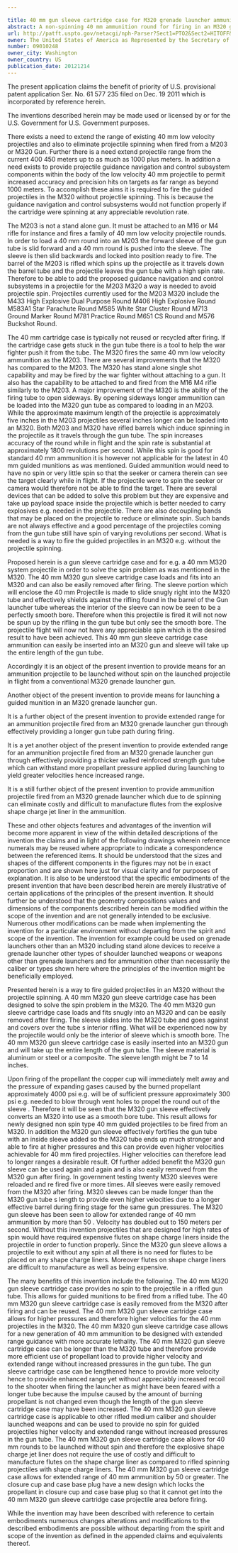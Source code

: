 ```yaml
---

title: 40 mm gun sleeve cartridge case for M320 grenade launcher ammunition
abstract: A non-spinning 40 mm ammunition round for firing in an M320 grenade launcher. The round includes a cylindrical shaped gun sleeve cartridge case, which covers the standard rifling inside the M320, and thus presents a smooth bore surface to the fired ammunition. Because the ammunition is not launched in a spinning mode, it may now comprise those guidance and camera components as may be desired which components would not have been possible to employ on a round that is spinning.
url: http://patft.uspto.gov/netacgi/nph-Parser?Sect1=PTO2&Sect2=HITOFF&p=1&u=%2Fnetahtml%2FPTO%2Fsearch-adv.htm&r=1&f=G&l=50&d=PALL&S1=09010248&OS=09010248&RS=09010248
owner: The United States of America as Represented by the Secretary of the Army
number: 09010248
owner_city: Washington
owner_country: US
publication_date: 20121214
---
```

The present application claims the benefit of priority of U.S. provisional patent application Ser. No. 61 577 235 filed on Dec. 19 2011 which is incorporated by reference herein.

The inventions described herein may be made used or licensed by or for the U.S. Government for U.S. Government purposes.

There exists a need to extend the range of existing 40 mm low velocity projectiles and also to eliminate projectile spinning when fired from a M203 or M320 Gun. Further there is a need extend projectile range from the current 400 450 meters up to as much as 1000 plus meters. In addition a need exists to provide projectile guidance navigation and control subsystem components within the body of the low velocity 40 mm projectile to permit increased accuracy and precision hits on targets as far range as beyond 1000 meters. To accomplish these aims it is required to fire the guided projectiles in the M320 without projectile spinning. This is because the guidance navigation and control subsystems would not function properly if the cartridge were spinning at any appreciable revolution rate.

The M203 is not a stand alone gun. It must be attached to an M16 or M4 rifle for instance and fires a family of 40 mm low velocity projectile rounds. In order to load a 40 mm round into an M203 the forward sleeve of the gun tube is slid forward and a 40 mm round is pushed into the sleeve. The sleeve is then slid backwards and locked into position ready to fire. The barrel of the M203 is rifled which spins up the projectile as it travels down the barrel tube and the projectile leaves the gun tube with a high spin rate. Therefore to be able to add the proposed guidance navigation and control subsystems in a projectile for the M203 M320 a way is needed to avoid projectile spin. Projectiles currently used for the M203 M320 include the M433 High Explosive Dual Purpose Round M406 High Explosive Round M583A1 Star Parachute Round M585 White Star Cluster Round M713 Ground Marker Round M781 Practice Round M651 CS Round and M576 Buckshot Round.

The 40 mm cartridge case is typically not reused or recycled after firing. If the cartridge case gets stuck in the gun tube there is a tool to help the war fighter push it from the tube. The M320 fires the same 40 mm low velocity ammunition as the M203. There are several improvements that the M320 has compared to the M203. The M320 has stand alone single shot capability and may be fired by the war fighter without attaching to a gun. It also has the capability to be attached to and fired from the M16 M4 rifle similarly to the M203. A major improvement of the M320 is the ability of the firing tube to open sideways. By opening sideways longer ammunition can be loaded into the M320 gun tube as compared to loading in an M203. While the approximate maximum length of the projectile is approximately five inches in the M203 projectiles several inches longer can be loaded into an M320. Both M203 and M320 have rifled barrels which induce spinning in the projectile as it travels through the gun tube. The spin increases accuracy of the round while in flight and the spin rate is substantial at approximately 1800 revolutions per second. While this spin is good for standard 40 mm ammunition it is however not applicable for the latest in 40 mm guided munitions as was mentioned. Guided ammunition would need to have no spin or very little spin so that the seeker or camera therein can see the target clearly while in flight. If the projectile were to spin the seeker or camera would therefore not be able to find the target. There are several devices that can be added to solve this problem but they are expensive and take up payload space inside the projectile which is better needed to carry explosives e.g. needed in the projectile. There are also decoupling bands that may be placed on the projectile to reduce or eliminate spin. Such bands are not always effective and a good percentage of the projectiles coming from the gun tube still have spin of varying revolutions per second. What is needed is a way to fire the guided projectiles in an M320 e.g. without the projectile spinning.

Proposed herein is a gun sleeve cartridge case and for e.g. a 40 mm M320 system projectile in order to solve the spin problem as was mentioned in the M320. The 40 mm M320 gun sleeve cartridge case loads and fits into an M320 and can also be easily removed after firing. The sleeve portion which will enclose the 40 mm Projectile is made to slide snugly right into the M320 tube and effectively shields against the rifling found in the barrel of the Gun launcher tube whereas the interior of the sleeve can now be seen to be a perfectly smooth bore. Therefore when this projectile is fired it will not now be spun up by the rifling in the gun tube but only see the smooth bore. The projectile flight will now not have any appreciable spin which is the desired result to have been achieved. This 40 mm gun sleeve cartridge case ammunition can easily be inserted into an M320 gun and sleeve will take up the entire length of the gun tube.

Accordingly it is an object of the present invention to provide means for an ammunition projectile to be launched without spin on the launched projectile in flight from a conventional M320 grenade launcher gun.

Another object of the present invention to provide means for launching a guided munition in an M320 grenade launcher gun.

It is a further object of the present invention to provide extended range for an ammunition projectile fired from an M320 grenade launcher gun through effectively providing a longer gun tube path during firing.

It is a yet another object of the present invention to provide extended range for an ammunition projectile fired from an M320 grenade launcher gun through effectively providing a thicker walled reinforced strength gun tube which can withstand more propellant pressure applied during launching to yield greater velocities hence increased range.

It is a still further object of the present invention to provide ammunition projectile fired from an M320 grenade launcher which due to de spinning can eliminate costly and difficult to manufacture flutes from the explosive shape charge jet liner in the ammunition.

These and other objects features and advantages of the invention will become more apparent in view of the within detailed descriptions of the invention the claims and in light of the following drawings wherein reference numerals may be reused where appropriate to indicate a correspondence between the referenced items. It should be understood that the sizes and shapes of the different components in the figures may not be in exact proportion and are shown here just for visual clarity and for purposes of explanation. It is also to be understood that the specific embodiments of the present invention that have been described herein are merely illustrative of certain applications of the principles of the present invention. It should further be understood that the geometry compositions values and dimensions of the components described herein can be modified within the scope of the invention and are not generally intended to be exclusive. Numerous other modifications can be made when implementing the invention for a particular environment without departing from the spirit and scope of the invention. The invention for example could be used on grenade launchers other than an M320 including stand alone devices to receive a grenade launcher other types of shoulder launched weapons or weapons other than grenade launchers and for ammunition other than necessarily the caliber or types shown here where the principles of the invention might be beneficially employed.

Presented herein is a way to fire guided projectiles in an M320 without the projectile spinning. A 40 mm M320 gun sleeve cartridge case has been designed to solve the spin problem in the M320. The 40 mm M320 gun sleeve cartridge case loads and fits snugly into an M320 and can be easily removed after firing. The sleeve slides into the M320 tube and goes against and covers over the tube s interior rifling. What will be experienced now by the projectile would only be the interior of sleeve which is smooth bore. The 40 mm M320 gun sleeve cartridge case is easily inserted into an M320 gun and will take up the entire length of the gun tube. The sleeve material is aluminum or steel or a composite. The sleeve length might be 7 to 14 inches.

Upon firing of the propellant the copper cup will immediately melt away and the pressure of expanding gases caused by the burned propellant approximately 4000 psi e.g. will be of sufficient pressure approximately 300 psi e.g. needed to blow through vent holes to propel the round out of the sleeve . Therefore it will be seen that the M320 gun sleeve effectively converts an M320 into use as a smooth bore tube. This result allows for newly designed non spin type 40 mm guided projectiles to be fired from an M320. In addition the M320 gun sleeve effectively fortifies the gun tube with an inside sleeve added so the M320 tube ends up much stronger and able to fire at higher pressures and this can provide even higher velocities achievable for 40 mm fired projectiles. Higher velocities can therefore lead to longer ranges a desirable result. Of further added benefit the M320 gun sleeve can be used again and again and is also easily removed from the M320 gun after firing. In government testing twenty M320 sleeves were reloaded and re fired five or more times. All sleeves were easily removed from the M320 after firing. M320 sleeves can be made longer than the M320 gun tube s length to provide even higher velocities due to a longer effective barrel during firing stage for the same gun pressures. The M320 gun sleeve has been seen to allow for extended range of 40 mm ammunition by more than 50 . Velocity has doubled out to 150 meters per second. Without this invention projectiles that are designed for high rates of spin would have required expensive flutes on shape charge liners inside the projectile in order to function properly. Since the M320 gun sleeve allows a projectile to exit without any spin at all there is no need for flutes to be placed on any shape charge liners. Moreover flutes on shape charge liners are difficult to manufacture as well as being expensive.

The many benefits of this invention include the following. The 40 mm M320 gun sleeve cartridge case provides no spin to the projectile in a rifled gun tube. This allows for guided munitions to be fired from a rifled tube. The 40 mm M320 gun sleeve cartridge case is easily removed from the M320 after firing and can be reused. The 40 mm M320 gun sleeve cartridge case allows for higher pressures and therefore higher velocities for the 40 mm projectiles in the M320. The 40 mm M320 gun sleeve cartridge case allows for a new generation of 40 mm ammunition to be designed with extended range guidance with more accurate lethality. The 40 mm M320 gun sleeve cartridge case can be longer than the M320 tube and therefore provide more efficient use of propellant load to provide higher velocity and extended range without increased pressures in the gun tube. The gun sleeve cartridge case can be lengthened hence to provide more velocity hence to provide enhanced range yet without appreciably increased recoil to the shooter when firing the launcher as might have been feared with a longer tube because the impulse caused by the amount of burning propellant is not changed even though the length of the gun sleeve cartridge case may have been increased. The 40 mm M320 gun sleeve cartridge case is applicable to other rifled medium caliber and shoulder launched weapons and can be used to provide no spin for guided projectiles higher velocity and extended range without increased pressures in the gun tube. The 40 mm M320 gun sleeve cartridge case allows for 40 mm rounds to be launched without spin and therefore the explosive shape charge jet liner does not require the use of costly and difficult to manufacture flutes on the shape charge liner as compared to rifled spinning projectiles with shape charge liners. The 40 mm M320 gun sleeve cartridge case allows for extended range of 40 mm ammunition by 50 or greater. The closure cup and case base plug have a new design which locks the propellant in closure cup and case base plug so that it cannot get into the 40 mm M320 gun sleeve cartridge case projectile area before firing.

While the invention may have been described with reference to certain embodiments numerous changes alterations and modifications to the described embodiments are possible without departing from the spirit and scope of the invention as defined in the appended claims and equivalents thereof.

